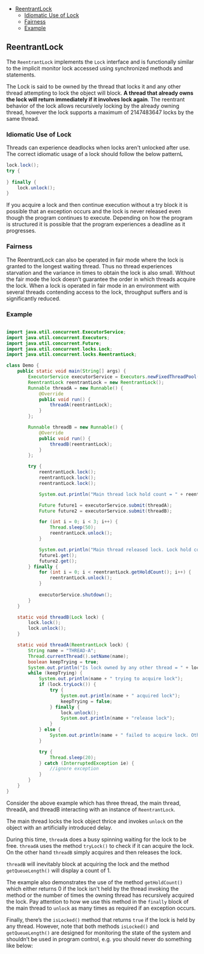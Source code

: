 <!-- TOC -->
  * [ReentrantLock](#reentrantlock)
    * [Idiomatic Use of Lock](#idiomatic-use-of-lock)
    * [Fairness](#fairness)
    * [Example](#example)
<!-- TOC -->

## ReentrantLock

The `ReentrantLock` implements the `Lock` interface and is functionally similar to the implicit monitor lock accessed using synchronized methods and statements.

The Lock is said to be owned by the thread that locks it and any other thread attempting to lock the object will block. **A thread that already owns the lock will return immediately if it involves lock again**. The reentrant behavior of the lock allows recursively locking by the already owning thread, however the lock supports a maximum of 2147483647 locks by the same thread.

### Idiomatic Use of Lock

Threads can experience deadlocks when locks aren't unlocked after use. The correct idiomatic usage of a lock should follow the below patternL

```java
lock.lock();
try {
    
} finally {
    lock.unlock();    
}
```

If you acquire a lock and then continue execution without a try block it is possible that an exception occurs and the lock is never released even though the program continues to execute. Depending on how the program is structured it is possible that the program experiences a deadline as it progresses.

### Fairness

The ReentrantLock can also be operated in fair mode where the lock is granted to the longest waiting thread. Thus no thread experiences starvation and the variance in times to obtain the lock is also small. Without the fair mode the lock doesn’t guarantee the order in which threads acquire the lock. When a lock is operated in fair mode in an environment with several threads contending access to the lock, throughput suffers and is significantly reduced.

### Example

```java

import java.util.concurrent.ExecutorService;
import java.util.concurrent.Executors;
import java.util.concurrent.Future;
import java.util.concurrent.locks.Lock;
import java.util.concurrent.locks.ReentrantLock;

class Demo {
    public static void main(String[] args) {
        ExecutorService executorService = Executors.newFixedThreadPool(5);
        ReentrantLock reentrantLock = new ReentrantLock();
        Runnable threadA = new Runnable() {
            @Override
            public void run() {
                threadA(reentrantLock);
            }
        };

        Runnable threadB = new Runnable() {
            @Override
            public void run() {
                threadB(reentrantLock);
            }
        };

        try {
            reentrantLock.lock();
            reentrantLock.lock();
            reentrantLock.lock();

            System.out.println("Main thread lock hold count = " + reentrantLock.getHoldCount());

            Future future1 = executorService.submit(threadA);
            Future future2 = executorService.submit(threadB);

            for (int i = 0; i < 3; i++) {
                Thread.sleep(50);
                reentrantLock.unlock();
            }

            System.out.println("Main thread released lock. Lock hold count = "+reentrantLock.getHoldCount());
            future1.get();
            future2.get();
        } finally {
            for (int i = 0; i < reentrantLock.getHoldCount(); i++) {
                reentrantLock.unlock();
            }
            
            executorService.shutdown();
        }
    }

    static void threadB(Lock lock) {
        lock.lock();
        lock.unlock();
    }

    static void threadA(ReentrantLock lock) {
        String name = "THREAD-A";
        Thread.currentThread().setName(name);
        boolean keepTrying = true;
        System.out.println("Is lock owned by any other thread = " + lock.isLocked());
        while (keepTrying) {
            System.out.println(name + " trying to acquire lock");
            if (lock.tryLock()) {
                try {
                    System.out.println(name + " acquired lock");
                    keepTrying = false;
                } finally {
                    lock.unlock();
                    System.out.println(name + "release lock");
                }
            } else {
                System.out.println(name + " failed to acquire lock. Other threads waiting = " + lock.getQueueLength());
            }

            try {
                Thread.sleep(20);
            } catch (InterruptedException ie) {
                //ignore exception
            }
        }
    }
}

```

Consider the above example which has three thread, the main thread, threadA, and threadB interacting with an instance of `ReentrantLock`. 

The main thread locks the lock object thrice and invokes `unlock` on the object with an artificially introduced delay.

During this time, `threadA` does a busy spinning waiting for the lock to be free. `threadA` uses the method `tryLock()` to check if it can acquire the lock. On the other hand `threadB` simply acquires and then releases the lock.

`threadB` will inevitably block at acquiring the lock and the method `getQueueLength()` will display a count of 1.

The example also demonstrates the use of the method `getHoldCount()` which either returns 0 if the lock isn't held by the thread invoking the method or the number of times the owning thread has recursively acquired the lock. Pay attention to how we use this method in the `finally` block of the main thread to `unlock` as many times as required if an exception occurs.

Finally, there’s the `isLocked()` method that returns `true` if the lock is held by any thread. However, note that both methods `isLocked()` and `getQueueLength()` are designed for monitoring the state of the system and shouldn’t be used in program control, e.g. you should never do something like below:


